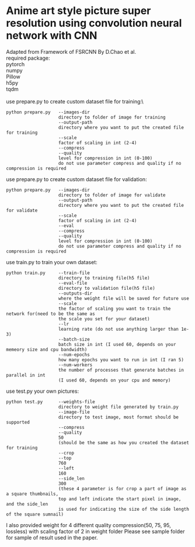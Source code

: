 # Anime art style picture super resolution using convolution neural network with CNN
Adapted from Framework of FSRCNN By D.Chao et al.\
required package: \
pytorch\
numpy\
Pillow\
h5py\
tqdm\
\
use prepare.py to create custom dataset file for training:\
```
python prepare.py   --images-dir
                    directory to folder of image for training
                    --output-path
                    directory where you want to put the created file for training
                    --scale
                    factor of scaling in int (2-4)
                    --compress
                    --quality
                    level for compression in int (0-100)
                    do not use parameter compress and quality if no compression is required
```
use prepare.py to create custom dataset file for validation:
```
python prepare.py   --images-dir
                    directory to folder of image for validate
                    --output-path
                    directory where you want to put the created file for validate
                    --scale
                    factor of scaling in int (2-4)
                    --eval
                    --compress
                    --quality
                    level for compression in int (0-100)
                    do not use parameter compress and quality if no compression is required
```
use train.py to train your own dataset:
```
python train.py     --train-file
                    directory to training file(h5 file)
                    --eval-file
                    directory to validation file(h5 file)
                    --outputs-dir
                    where the weight file will be saved for future use
                    --scale
                    the factor of scaling you want to train the network for(need to be the same as 
                    the scale you set for your dataset)
                    --lr
                    learning rate (do not use anything larger than 1e-3)
                    --batch-size
                    batch size in int (I used 60, depends on your memeory size and cpu bandwidth)
                    --num-epochs
                    how many epochs you want to run in int (I ran 5)
                    --num-workers
                    the number of processes that generate batches in parallel in int
                    (I used 60, depends on your cpu and memory)
```
use test.py your own pictures:
```
python test.py      --weights-file
                    directory to weight file generated by train.py
                    --image-file
                    directory to test image, most format should be supported
                    --compress
                    --quality
                    50
                    (should be the same as how you created the dataset for training
                    --crop
                    --top
                    760
                    --left
                    160
                    --side_len
                    300
                    (these 4 parameter is for crop a part of image as a square thumbnails, 
                    top and left indicate the start pixel in image, and the side_len
                    is used for indicating the size of the side length of the square sumnail)
```
I also provided weight for 4 different quality compression(50, 75, 95, lossless) with scaling factor of 2 in weight folder
Please see sample folder for sample of result used in the paper.